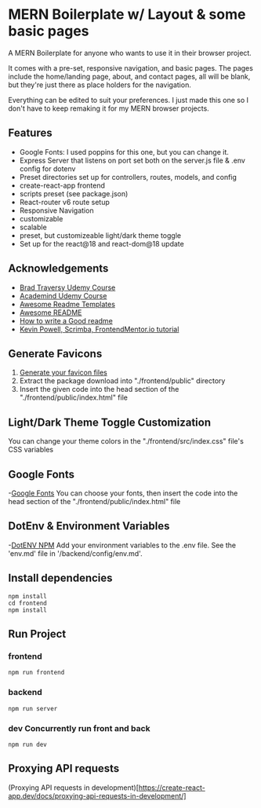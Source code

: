 # MERN Boilerplate w/ Layout & some basic pages

A MERN Boilerplate for anyone who wants to use it in their browser project.

It comes with a pre-set, responsive navigation, and basic pages.  The pages include the home/landing page, about, and contact pages, all will be blank, but they're just there as place holders for the navigation.  

Everything can be edited to suit your preferences.  I just made this one so I don't have to keep remaking it for my MERN browser projects. 

## Features
  - Google Fonts: I used poppins for this one, but you can change it. 
  - Express Server that listens on port set both on the server.js file & .env config for dotenv
  - Preset directories set up for controllers, routes, models, and config
  - create-react-app frontend 
  - scripts preset (see package.json)
  - React-router v6 route setup
  - Responsive Navigation
  - customizable
  - scalable 
  - preset, but customizeable light/dark theme toggle
  - Set up for the react@18 and react-dom@18 update

## Acknowledgements
 - [Brad Traversy Udemy Course](https://www.udemy.com/share/101WIo3@66V0VcDfhzVyIAwG7vHEEqVFlCTus0K5Xr-gbkQw4sPXwdNZTH9cpdHmAwsKxhv6/)
 - [Academind Udemy Course](https://www.udemy.com/share/102g8S3@994-m03A3GqD84iBhDN-9po4Brn6wzAILBrp114OZ445cXFa2XdY70x4FaEcjJx9/)
 - [Awesome Readme Templates](https://awesomeopensource.com/project/elangosundar/awesome-README-templates)
 - [Awesome README](https://github.com/matiassingers/awesome-readme)
 - [How to write a Good readme](https://bulldogjob.com/news/449-how-to-write-a-good-readme-for-your-github-project)
 - [Kevin Powell, Scrimba, FrontendMentor.io tutorial](https://scrimba.com/learn/spacetravel)

## Generate Favicons

  1. [Generate your favicon files](https://realfavicongenerator.net/)
  2. Extract the package download into "./frontend/public" directory
  3. Insert the given code into the head section of the "./frontend/public/index.html" file

## Light/Dark Theme Toggle Customization
You can change your theme colors in the "./frontend/src/index.css" file's CSS variables

## Google Fonts

-[Google Fonts](https://fonts.google.com/) 
You can choose your fonts, then insert the code into the head section of the "./frontend/public/index.html" file


## DotEnv & Environment Variables

-[DotENV NPM](https://www.npmjs.com/package/dotenv)
Add your environment variables to the .env file.  See the 'env.md' file in '/backend/config/env.md'.  

## Install dependencies 

```
npm install
cd frontend
npm install
```

## Run Project

  ### frontend

  ```npm run frontend```

  ### backend

  ```npm run server```

  ### dev Concurrently run front and back

  ```npm run dev```

## Proxying API requests

(Proxying API requests in development)[https://create-react-app.dev/docs/proxying-api-requests-in-development/]
